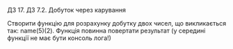 ДЗ 17. ДЗ 7.2. Добуток через карування

Створити функцію для розрахунку добутку двох чисел, що викликається так: name(5)(2). Функція повинна повертати результат (у середині функції не має бути консоль лога!)


